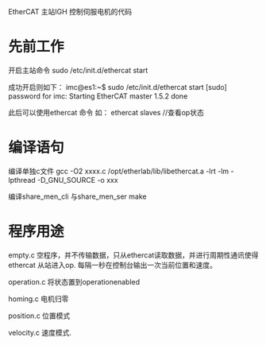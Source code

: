 EtherCAT 主站IGH
控制伺服电机的代码

# 先前工作

开启主站命令
sudo /etc/init.d/ethercat start

成功开启则如下：
imc@es1:~$ sudo /etc/init.d/ethercat start
[sudo] password for imc: 
Starting EtherCAT master 1.5.2  done

此后可以使用ethercat 命令
如：
    ethercat slaves  //查看op状态


# 编译语句

编译单独c文件
gcc -O2  xxxx.c   /opt/etherlab/lib/libethercat.a -lrt -lm  -lpthread -D_GNU_SOURCE -o xxx

编译share_men_cli 与share_men_ser
make


# 程序用途

empty.c
空程序，并不传输数据，只从ethercat读取数据，并进行周期性通讯使得ethercat 从站进入op.
每隔一秒在控制台输出一次当前位置和速度。

operation.c
将状态置到operationenabled

homing.c
电机归零

position.c
位置模式

velocity.c
速度模式.











